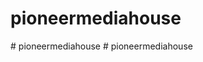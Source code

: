# pioneermediahouse
#   p i o n e e r m e d i a h o u s e  
 #   p i o n e e r m e d i a h o u s e  
 